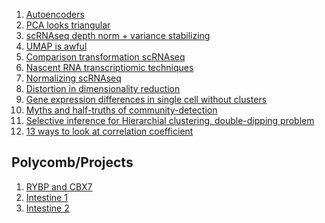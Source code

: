 1) [Autoencoders](https://towardsdatascience.com/understanding-autoencoders-with-an-example-a-step-by-step-tutorial-a79d2ea2945e)
2) [PCA looks triangular](https://towardsdatascience.com/why-pca-looks-triangular-a642daac721a)
3) [scRNAseq depth norm + variance stabilizing](https://www.biorxiv.org/content/10.1101/2022.05.06.490859v1.full)
4) [UMAP is awful](https://www.biorxiv.org/content/10.1101/2021.08.25.457696v4)
5) [Comparison transformation scRNAseq](https://www.nature.com/articles/s41592-023-01814-1)
6) [Nascent RNA transcriptiomic techniques](https://www.nature.com/articles/s41576-019-0159-6)
7) [Normalizing scRNAseq](https://www.nature.com/articles/nmeth.4292%7B)
8) [Distortion in dimensionality reduction](https://www.biorxiv.org/content/10.1101/689851v6)
9) [Gene expression differences in single cell without clusters](https://www.biorxiv.org/content/10.1101/2023.03.06.531268v1)
10) [Myths and half-truths of community-detection](https://arxiv.org/pdf/2112.00183.pdf)
11) [Selective inference for Hierarchial clustering, double-dipping problem](https://arxiv.org/abs/2012.02936)
12) [13 ways to look at correlation coefficient](https://www.stat.berkeley.edu/~rabbee/correlation.pdf)



## Polycomb/Projects
1) [RYBP and CBX7](https://www.sciencedirect.com/science/article/pii/S2211124712004238)
2) [Intestine 1](https://www.sciencedirect.com/science/article/pii/B9780123820266000117)
3) [Intestine 2]()